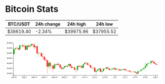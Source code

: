 # Bitcoin Stats

BTC/USDT|24h change|24h high|24h low|
|---|---|---|---|
|$38619.40|-2.34%|$39975.96|$37955.52|

<img src="./chart.svg">
